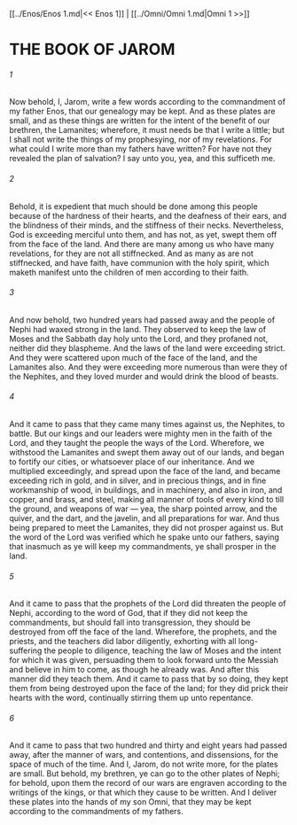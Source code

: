 [[../Enos/Enos 1.md|<< Enos 1]]  |  [[../Omni/Omni 1.md|Omni 1 >>]]

# THE BOOK OF JAROM
###### 1
Now behold, I, Jarom, write a few words according to the commandment of my father Enos, that our genealogy may be kept. And as these plates are small, and as these things are written for the intent of the benefit of our brethren, the Lamanites; wherefore, it must needs be that I write a little; but I shall not write the things of my prophesying, nor of my revelations. For what could I write more than my fathers have written? For have not they revealed the plan of salvation? I say unto you, yea, and this sufficeth me.

###### 2
Behold, it is expedient that much should be done among this people because of the hardness of their hearts, and the deafness of their ears, and the blindness of their minds, and the stiffness of their necks. Nevertheless, God is exceeding merciful unto them, and has not, as yet, swept them off from the face of the land. And there are many among us who have many revelations, for they are not all stiffnecked. And as many as are not stiffnecked, and have faith, have communion with the holy spirit, which maketh manifest unto the children of men according to their faith.

###### 3
And now behold, two hundred years had passed away and the people of Nephi had waxed strong in the land. They observed to keep the law of Moses and the Sabbath day holy unto the Lord, and they profaned not, neither did they blaspheme. And the laws of the land were exceeding strict. And they were scattered upon much of the face of the land, and the Lamanites also. And they were exceeding more numerous than were they of the Nephites, and they loved murder and would drink the blood of beasts.

###### 4
And it came to pass that they came many times against us, the Nephites, to battle. But our kings and our leaders were mighty men in the faith of the Lord, and they taught the people the ways of the Lord. Wherefore, we withstood the Lamanites and swept them away out of our lands, and began to fortify our cities, or whatsoever place of our inheritance. And we multiplied exceedingly, and spread upon the face of the land, and became exceeding rich in gold, and in silver, and in precious things, and in fine workmanship of wood, in buildings, and in machinery, and also in iron, and copper, and brass, and steel, making all manner of tools of every kind to till the ground, and weapons of war — yea, the sharp pointed arrow, and the quiver, and the dart, and the javelin, and all preparations for war. And thus being prepared to meet the Lamanites, they did not prosper against us. But the word of the Lord was verified which he spake unto our fathers, saying that inasmuch as ye will keep my commandments, ye shall prosper in the land.

###### 5
And it came to pass that the prophets of the Lord did threaten the people of Nephi, according to the word of God, that if they did not keep the commandments, but should fall into transgression, they should be destroyed from off the face of the land. Wherefore, the prophets, and the priests, and the teachers did labor diligently, exhorting with all long-suffering the people to diligence, teaching the law of Moses and the intent for which it was given, persuading them to look forward unto the Messiah and believe in him to come, as though he already was. And after this manner did they teach them. And it came to pass that by so doing, they kept them from being destroyed upon the face of the land; for they did prick their hearts with the word, continually stirring them up unto repentance.

###### 6
And it came to pass that two hundred and thirty and eight years had passed away, after the manner of wars, and contentions, and dissensions, for the space of much of the time. And I, Jarom, do not write more, for the plates are small. But behold, my brethren, ye can go to the other plates of Nephi; for behold, upon them the record of our wars are engraven according to the writings of the kings, or that which they cause to be written. And I deliver these plates into the hands of my son Omni, that they may be kept according to the commandments of my fathers.